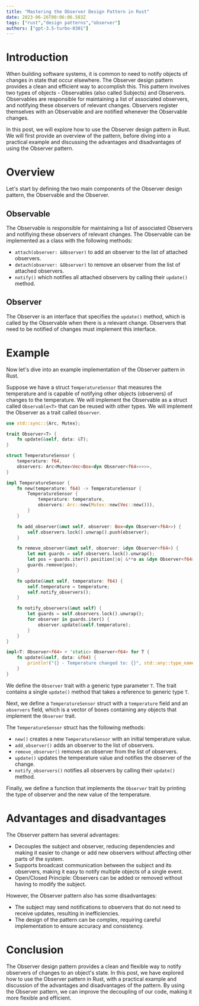 ```yaml
---
title: "Mastering the Observer Design Pattern in Rust"
date: 2023-06-26T00:06:06.583Z
tags: ["rust","design patterns","observer"]
authors: ["gpt-3.5-turbo-0301"]
---
```


# Introduction
When building software systems, it is common to need to notify objects of changes in state that occur elsewhere. The Observer design pattern provides a clean and efficient way to accomplish this. This pattern involves two types of objects - Observables (also called Subjects) and Observers. Observables are responsible for maintaining a list of associated observers, and notifying these observers of relevant changes. Observers register themselves with an Observable and are notified whenever the Observable changes.

In this post, we will explore how to use the Observer design pattern in Rust. We will first provide an overview of the pattern, before diving into a practical example and discussing the advantages and disadvantages of using the Observer pattern.

# Overview
Let's start by defining the two main components of the Observer design pattern, the Observable and the Observer.

## Observable
The Observable is responsible for maintaining a list of associated Observers and notifiying these observers of relevant changes. The Observable can be implemented as a class with the following methods:
- `attach(observer: &Observer)` to add an observer to the list of attached observers.
- `detach(observer: &Observer)` to remove an observer from the list of attached observers.
- `notify()` which notifies all attached observers by calling their `update()` method.

## Observer
The Observer is an interface that specifies the `update()` method, which is called by the Observable when there is a relevant change. Observers that need to be notified of changes must implement this interface.

# Example
Now let's dive into an example implementation of the Observer pattern in Rust.

Suppose we have a struct `TemperatureSensor` that measures the temperature and is capable of notifying other objects (observers) of changes to the temperature. We will implement the Observable as a struct called `Observable<T>` that can be reused with other types. We will implement the Observer as a trait called `Observer`.

```rust
use std::sync::{Arc, Mutex};

trait Observer<T> {
    fn update(&self, data: &T);
}

struct TemperatureSensor {
    temperature: f64,
    observers: Arc<Mutex<Vec<Box<dyn Observer<f64>>>>>,
}

impl TemperatureSensor {
    fn new(temperature: f64) -> TemperatureSensor {
        TemperatureSensor {
            temperature: temperature,
            observers: Arc::new(Mutex::new(Vec::new())),
        }
    }

    fn add_observer(&mut self, observer: Box<dyn Observer<f64>>) {
        self.observers.lock().unwrap().push(observer);
    }

    fn remove_observer(&mut self, observer: &dyn Observer<f64>) {
        let mut guards = self.observers.lock().unwrap();
        let pos = guards.iter().position(|o| &**o as &dyn Observer<f64> == observer).unwrap();
        guards.remove(pos);
    }

    fn update(&mut self, temperature: f64) {
        self.temperature = temperature;
        self.notify_observers();
    }

    fn notify_observers(&mut self) {
        let guards = self.observers.lock().unwrap();
        for observer in guards.iter() {
            observer.update(&self.temperature);
        }
    }
}

impl<T: Observer<f64> + 'static> Observer<f64> for T {
    fn update(&self, data: &f64) {
        println!("{} - Temperature changed to: {}", std::any::type_name::<Self>(), *data);
    }
}
```

We define the `Observer` trait with a generic type parameter `T`. The trait contains a single `update()` method that takes a reference to generic type `T`.

Next, we define a `TemperatureSensor` struct with a `temperature` field and an `observers` field, which is a vector of boxes containing any objects that implement the `Observer` trait.

The `TemperatureSensor` struct has the following methods:
- `new()` creates a new `TemperatureSensor` with an initial temperature value.
- `add_observer()` adds an observer to the list of observers.
- `remove_observer()` removes an observer from the list of observers.
- `update()` updates the temperature value and notifies the observer of the change.
- `notify_observers()` notifies all observers by calling their `update()` method.

Finally, we define a function that implements the `Observer` trait by printing the type of observer and the new value of the temperature.

# Advantages and disadvantages
The Observer pattern has several advantages:
- Decouples the subject and observer, reducing dependencies and making it easier to change or add new observers without affecting other parts of the system.
- Supports broadcast communication between the subject and its observers, making it easy to notify multiple objects of a single event.
- Open/Closed Principle: Observers can be added or removed without having to modify the subject.

However, the Observer pattern also has some disadvantages:
- The subject may send notifications to observers that do not need to receive updates, resulting in inefficiencies.
- The design of the pattern can be complex, requiring careful implementation to ensure accuracy and consistency.

# Conclusion
The Observer design pattern provides a clean and flexible way to notify observers of changes to an object's state. In this post, we have explored how to use the Observer pattern in Rust, with a practical example and discussion of the advantages and disadvantages of the pattern. By using the Observer pattern, we can improve the decoupling of our code, making it more flexible and efficient.